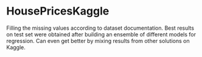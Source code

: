 # HousePricesKaggle
Filling the missing values according to dataset documentation. Best results on test set were obtained after building an ensemble of different models for regression. Can even get better by mixing results from other solutions on Kaggle.
